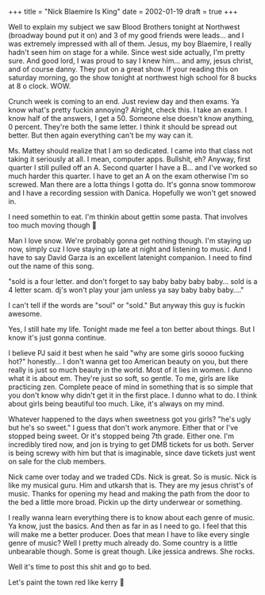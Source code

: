 +++
title = "Nick Blaemire Is King"
date = 2002-01-19
draft = true
+++

Well to explain my subject we saw Blood Brothers tonight at Northwest (broadway bound put it on) and 3 of my good friends were leads&#8230; and I was extremely impressed with all of them. Jesus, my boy Blaemire, I really hadn't seen him on stage for a while. Since west side actually, I'm pretty sure. And good lord, I was proud to say I knew him&#8230; and amy, jesus christ, and of course danny. They put on a great show. If your reading this on saturday morning, go the show tonight at northwest high school for 8 bucks at 8 o clock. WOW.

Crunch week is coming to an end. Just review day and then exams. Ya know what's pretty fuckin annoying? Alright, check this. I take an exam. I know half of the answers, I get a 50. Someone else doesn't know anything, 0 percent. They're both the same letter. I think it should be spread out better. But then again everything can't be my way can it.

Ms. Mattey should realize that I am so dedicated. I came into that class not taking it seriously at all. I mean, computer apps. Bullshit, eh? Anyway, first quarter I still pulled off an A. Second quarter I have a B&#8230; and I've worked so much harder this quarter. I have to get an A on the exam otherwise I'm so screwed. Man there are a lotta things I gotta do. It's gonna snow tommorow and I have a recording session with Danica. Hopefully we won't get snowed in.

I need somethin to eat. I'm thinkin about gettin some pasta. That involves too much moving though 🙂

Man I love snow. We're probably gonna get nothing though. I'm staying up now, simply cuz I love staying up late at night and listening to music. And I have to say David Garza is an excellent latenight companion. I need to find out the name of this song.

"sold is a four letter. and don't forget to say baby baby baby baby&#8230; sold is a 4 letter scam. dj's won't play your jam unless ya say baby baby baby&#8230;."

I can't tell if the words are "soul" or "sold." But anyway this guy is fuckin awesome.

Yes, I still hate my life. Tonight made me feel a ton better about things. But I know it's just gonna continue.

I believe PJ said it best when he said "why are some girls soooo fucking hot?" honestly&#8230; I don't wanna get too American beauty on you, but there really is just so much beauty in the world. Most of it lies in women. I dunno what it is about em. They're just so soft, so gentle. To me, girls are like practicing zen. Complete peace of mind in something that is so simple that you don't know why didn't get it in the first place. I dunno what to do. I think about girls being beautiful too much. Like, it's always on my mind.

Whatever happened to the days when sweetness got you girls? "he's ugly but he's so sweet." I guess that don't work anymore. Either that or I've stopped being sweet. Or it's stopped being 7th grade. Either one. I'm incredibly tired now, and jon is trying to get DMB tickets for us both. Server is being screwy with him but that is imaginable, since dave tickets just went on sale for the club members.

Nick came over today and we traded CDs. Nick is great. So is music. Nick is like my musical guru. Him and utkarsh that is. They are my jesus christ's of music. Thanks for opening my head and making the path from the door to the bed a little more broad. Pickin up the dirty underwear or something.

I really wanna learn everything there is to know about each genre of music. Ya know, just the basics. And then as far in as I need to go. I feel that this will make me a better producer. Does that mean I have to like every single genre of music? Well I pretty much already do. Some country is a little unbearable though. Some is great though. Like jessica andrews. She rocks.

Well it's time to post this shit and go to bed.

Let's paint the town red like kerry 🙂